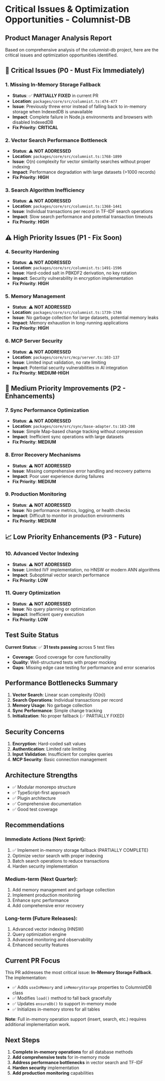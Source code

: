 # Critical Issues & Optimization Opportunities - Columnist-DB

## Product Manager Analysis Report

Based on comprehensive analysis of the columnist-db project, here are the critical issues and optimization opportunities identified.

## 🚨 Critical Issues (P0 - Must Fix Immediately)

### 1. Missing In-Memory Storage Fallback
- **Status**: ✅ **PARTIALLY FIXED** in current PR
- **Location**: `packages/core/src/columnist.ts:474-477`
- **Issue**: Previously threw error instead of falling back to in-memory storage when IndexedDB is unavailable
- **Impact**: Complete failure in Node.js environments and browsers with disabled IndexedDB
- **Fix Priority**: **CRITICAL**

### 2. Vector Search Performance Bottleneck
- **Status**: ⚠️ **NOT ADDRESSED**
- **Location**: `packages/core/src/columnist.ts:1768-1899`
- **Issue**: O(n) complexity for vector similarity searches without proper indexing
- **Impact**: Performance degradation with large datasets (>1000 records)
- **Fix Priority**: **HIGH**

### 3. Search Algorithm Inefficiency
- **Status**: ⚠️ **NOT ADDRESSED**
- **Location**: `packages/core/src/columnist.ts:1368-1441`
- **Issue**: Individual transactions per record in TF-IDF search operations
- **Impact**: Slow search performance and potential transaction timeouts
- **Fix Priority**: **HIGH**

## ⚠️ High Priority Issues (P1 - Fix Soon)

### 4. Security Hardening
- **Status**: ⚠️ **NOT ADDRESSED**
- **Location**: `packages/core/src/columnist.ts:1491-1596`
- **Issue**: Hard-coded salt in PBKDF2 derivation, no key rotation
- **Impact**: Security vulnerability in encryption implementation
- **Fix Priority**: **HIGH**

### 5. Memory Management
- **Status**: ⚠️ **NOT ADDRESSED**
- **Location**: `packages/core/src/columnist.ts:1739-1746`
- **Issue**: No garbage collection for large datasets, potential memory leaks
- **Impact**: Memory exhaustion in long-running applications
- **Fix Priority**: **HIGH**

### 6. MCP Server Security
- **Status**: ⚠️ **NOT ADDRESSED**
- **Location**: `packages/core/src/mcp/server.ts:103-137`
- **Issue**: Limited input validation, no rate limiting
- **Impact**: Potential security vulnerabilities in AI integration
- **Fix Priority**: **MEDIUM-HIGH**

## 🔧 Medium Priority Improvements (P2 - Enhancements)

### 7. Sync Performance Optimization
- **Status**: ⚠️ **NOT ADDRESSED**
- **Location**: `packages/core/src/sync/base-adapter.ts:183-208`
- **Issue**: Simple Map-based change tracking without compression
- **Impact**: Inefficient sync operations with large datasets
- **Fix Priority**: **MEDIUM**

### 8. Error Recovery Mechanisms
- **Status**: ⚠️ **NOT ADDRESSED**
- **Issue**: Missing comprehensive error handling and recovery patterns
- **Impact**: Poor user experience during failures
- **Fix Priority**: **MEDIUM**

### 9. Production Monitoring
- **Status**: ⚠️ **NOT ADDRESSED**
- **Issue**: No performance metrics, logging, or health checks
- **Impact**: Difficult to monitor in production environments
- **Fix Priority**: **MEDIUM**

## 📈 Low Priority Enhancements (P3 - Future)

### 10. Advanced Vector Indexing
- **Status**: ⚠️ **NOT ADDRESSED**
- **Issue**: Limited IVF implementation, no HNSW or modern ANN algorithms
- **Impact**: Suboptimal vector search performance
- **Fix Priority**: **LOW**

### 11. Query Optimization
- **Status**: ⚠️ **NOT ADDRESSED**
- **Issue**: No query planning or optimization
- **Impact**: Inefficient query execution
- **Fix Priority**: **LOW**

## Test Suite Status

**Current Status**: ✅ **31 tests passing** across 5 test files
- **Coverage**: Good coverage for core functionality
- **Quality**: Well-structured tests with proper mocking
- **Gaps**: Missing edge case testing for performance and error scenarios

## Performance Bottlenecks Summary

1. **Vector Search**: Linear scan complexity (O(n))
2. **Search Operations**: Individual transactions per record
3. **Memory Usage**: No garbage collection
4. **Sync Performance**: Simple change tracking
5. **Initialization**: No proper fallback (✅ PARTIALLY FIXED)

## Security Concerns

1. **Encryption**: Hard-coded salt values
2. **Authentication**: Limited rate limiting
3. **Input Validation**: Insufficient for complex queries
4. **MCP Security**: Basic connection management

## Architecture Strengths

- ✅ Modular monorepo structure
- ✅ TypeScript-first approach
- ✅ Plugin architecture
- ✅ Comprehensive documentation
- ✅ Good test coverage

## Recommendations

### Immediate Actions (Next Sprint):
1. ✅ Implement in-memory storage fallback (PARTIALLY COMPLETE)
2. Optimize vector search with proper indexing
3. Batch search operations to reduce transactions
4. Harden security implementation

### Medium-term (Next Quarter):
1. Add memory management and garbage collection
2. Implement production monitoring
3. Enhance sync performance
4. Add comprehensive error recovery

### Long-term (Future Releases):
1. Advanced vector indexing (HNSW)
2. Query optimization engine
3. Advanced monitoring and observability
4. Enhanced security features

## Current PR Focus

This PR addresses the most critical issue: **In-Memory Storage Fallback**. The implementation:

- ✅ Adds `useInMemory` and `inMemoryStorage` properties to ColumnistDB class
- ✅ Modifies `load()` method to fall back gracefully
- ✅ Updates `ensureDb()` to support in-memory mode
- ✅ Initializes in-memory stores for all tables

**Note**: Full in-memory operation support (insert, search, etc.) requires additional implementation work.

## Next Steps

1. **Complete in-memory operations** for all database methods
2. **Add comprehensive tests** for in-memory mode
3. **Address performance bottlenecks** in vector search and TF-IDF
4. **Harden security** implementation
5. **Add production monitoring** capabilities